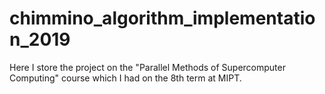 # chimmino_algorithm_implementation_2019

Here I store the project on the "Parallel Methods of Supercomputer Computing" course which I had on the 8th term at MIPT.

